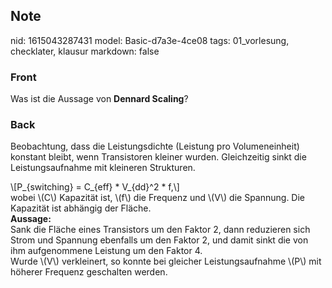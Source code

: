## Note
nid: 1615043287431
model: Basic-d7a3e-4ce08
tags: 01_vorlesung, checklater, klausur
markdown: false

### Front
Was ist die Aussage von <b>Dennard Scaling</b>?

### Back
Beobachtung, dass die Leistungsdichte (Leistung pro Volumeneinheit) konstant bleibt, wenn Transistoren kleiner wurden. Gleichzeitig sinkt die Leistungsaufnahme mit kleineren Strukturen.<div>
</div><div>\[P_{switching} = C_{eff} * V_{dd}^2 * f,\]</div><div>
</div><div>wobei \(C\) Kapazität ist, \(f\) die Frequenz und \(V\) die Spannung. Die Kapazität ist abhängig der Fläche. 
</div><div>
</div><div><b>Aussage:</b></div><div>Sank die Fläche eines Transistors um den Faktor 2, dann reduzieren sich Strom und Spannung ebenfalls um den Faktor 2, und damit sinkt die von ihm aufgenommene Leistung um den Faktor 4.
</div><div>
</div><div>Wurde \(V\) verkleinert, so konnte bei gleicher Leistungsaufnahme \(P\) mit höherer Frequenz geschalten werden.</div>
